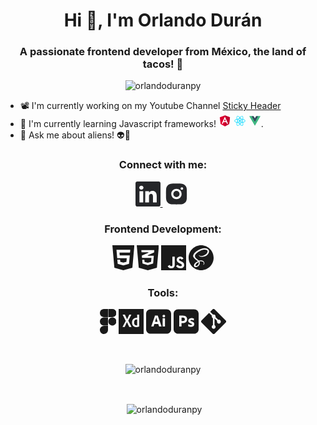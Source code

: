 <h1 align="center">Hi 👋, I'm Orlando Durán</h1>
<h3 align="center">A passionate frontend developer from México, the land of tacos! 🌮</h3>

<p align="center"> <img src="https://komarev.com/ghpvc/?username=orlandoduranpy&label=Profile%20views&color=0e75b6&style=flat" alt="orlandoduranpy" /> </p>

- 📽️ I'm currently working on my Youtube Channel [Sticky Header](https://www.youtube.com/channel/UCjyik2OU1z9zQoTeg3tyDAQ)
- 📖 I'm currently learning Javascript frameworks! <svg xmlns="http://www.w3.org/2000/svg" xmlns:xlink="http://www.w3.org/1999/xlink" aria-hidden="true" role="img" width="20" height="20" preserveAspectRatio="xMidYMid meet" viewBox="0 0 32 32"><path fill="#dd0031" d="M16 2L2.966 6.648l1.988 17.234L16 30l11.046-6.118l1.988-17.234L16 2z"/><path fill="#c3002f" d="M16 2v3.108v-.014V30l11.046-6.118l1.988-17.234L16 2z"/><path d="M16 5.094l-8.148 18.27h3.038l1.638-4.088h6.916l1.638 4.088h3.038L16 5.094zm2.38 11.662h-4.76L16 11.03z" fill="#fff"/></svg> <svg xmlns="http://www.w3.org/2000/svg" xmlns:xlink="http://www.w3.org/1999/xlink" aria-hidden="true" role="img" width="20" height="20" preserveAspectRatio="xMidYMid meet" viewBox="0 0 32 32"><circle cx="16" cy="15.974" r="2.5" fill="#00d8ff"/><path d="M16 21.706a28.385 28.385 0 0 1-8.88-1.2a11.3 11.3 0 0 1-3.657-1.958A3.543 3.543 0 0 1 2 15.974c0-1.653 1.816-3.273 4.858-4.333A28.755 28.755 0 0 1 16 10.293a28.674 28.674 0 0 1 9.022 1.324a11.376 11.376 0 0 1 3.538 1.866A3.391 3.391 0 0 1 30 15.974c0 1.718-2.03 3.459-5.3 4.541a28.8 28.8 0 0 1-8.7 1.191zm0-10.217a27.948 27.948 0 0 0-8.749 1.282c-2.8.977-4.055 2.313-4.055 3.2c0 .928 1.349 2.387 4.311 3.4A27.21 27.21 0 0 0 16 20.51a27.6 27.6 0 0 0 8.325-1.13C27.4 18.361 28.8 16.9 28.8 15.974a2.327 2.327 0 0 0-1.01-1.573a10.194 10.194 0 0 0-3.161-1.654A27.462 27.462 0 0 0 16 11.489z" fill="#00d8ff"/><path d="M10.32 28.443a2.639 2.639 0 0 1-1.336-.328c-1.432-.826-1.928-3.208-1.327-6.373a28.755 28.755 0 0 1 3.4-8.593a28.676 28.676 0 0 1 5.653-7.154a11.376 11.376 0 0 1 3.384-2.133a3.391 3.391 0 0 1 2.878 0c1.489.858 1.982 3.486 1.287 6.859a28.806 28.806 0 0 1-3.316 8.133a28.385 28.385 0 0 1-5.476 7.093a11.3 11.3 0 0 1-3.523 2.189a4.926 4.926 0 0 1-1.624.307zm1.773-14.7a27.948 27.948 0 0 0-3.26 8.219c-.553 2.915-.022 4.668.75 5.114c.8.463 2.742.024 5.1-2.036a27.209 27.209 0 0 0 5.227-6.79a27.6 27.6 0 0 0 3.181-7.776c.654-3.175.089-5.119-.713-5.581a2.327 2.327 0 0 0-1.868.089A10.194 10.194 0 0 0 17.5 6.9a27.464 27.464 0 0 0-5.4 6.849z" fill="#00d8ff"/><path d="M21.677 28.456c-1.355 0-3.076-.82-4.868-2.361a28.756 28.756 0 0 1-5.747-7.237a28.676 28.676 0 0 1-3.374-8.471a11.376 11.376 0 0 1-.158-4A3.391 3.391 0 0 1 8.964 3.9c1.487-.861 4.01.024 6.585 2.31a28.8 28.8 0 0 1 5.39 6.934a28.384 28.384 0 0 1 3.41 8.287a11.3 11.3 0 0 1 .137 4.146a3.543 3.543 0 0 1-1.494 2.555a2.59 2.59 0 0 1-1.315.324zm-9.58-10.2a27.949 27.949 0 0 0 5.492 6.929c2.249 1.935 4.033 2.351 4.8 1.9c.8-.465 1.39-2.363.782-5.434A27.212 27.212 0 0 0 19.9 13.74a27.6 27.6 0 0 0-5.145-6.64c-2.424-2.152-4.39-2.633-5.191-2.169a2.327 2.327 0 0 0-.855 1.662a10.194 10.194 0 0 0 .153 3.565a27.465 27.465 0 0 0 3.236 8.1z" fill="#00d8ff"/></svg> <svg xmlns="http://www.w3.org/2000/svg" xmlns:xlink="http://www.w3.org/1999/xlink" aria-hidden="true" role="img" width="20" height="20" preserveAspectRatio="xMidYMid meet" viewBox="0 0 32 32"><path d="M24.4 3.925H30l-14 24.15L2 3.925h10.71l3.29 5.6l3.22-5.6z" fill="#41b883"/><path d="M2 3.925l14 24.15l14-24.15h-5.6L16 18.415L7.53 3.925z" fill="#41b883"/><path d="M7.53 3.925L16 18.485l8.4-14.56h-5.18L16 9.525l-3.29-5.6z" fill="#35495e"/></svg>.
- 💬 Ask me about aliens! 👽👾

<h3 align="center">Connect with me:</h3>
<p align="center">
<a href="https://www.linkedin.com/in/orlandoduranpy/">
	<svg xmlns="http://www.w3.org/2000/svg" xmlns:xlink="http://www.w3.org/1999/xlink" aria-hidden="true" role="img" width="40" height="40" preserveAspectRatio="xMidYMid meet" viewBox="0 0 16 16"><g fill="#252629"><path d="M0 1.146C0 .513.526 0 1.175 0h13.65C15.474 0 16 .513 16 1.146v13.708c0 .633-.526 1.146-1.175 1.146H1.175C.526 16 0 15.487 0 14.854V1.146zm4.943 12.248V6.169H2.542v7.225h2.401zm-1.2-8.212c.837 0 1.358-.554 1.358-1.248c-.015-.709-.52-1.248-1.342-1.248c-.822 0-1.359.54-1.359 1.248c0 .694.521 1.248 1.327 1.248h.016zm4.908 8.212V9.359c0-.216.016-.432.08-.586c.173-.431.568-.878 1.232-.878c.869 0 1.216.662 1.216 1.634v3.865h2.401V9.25c0-2.22-1.184-3.252-2.764-3.252c-1.274 0-1.845.7-2.165 1.193v.025h-.016a5.54 5.54 0 0 1 .016-.025V6.169h-2.4c.03.678 0 7.225 0 7.225h2.4z"/></g></svg>
</a>
<a href="https://www.instagram.com/orlandoduranpy/">
<svg xmlns="http://www.w3.org/2000/svg" xmlns:xlink="http://www.w3.org/1999/xlink" aria-hidden="true" role="img" width="45" height="40" preserveAspectRatio="xMidYMid meet" viewBox="0 0 24 24"><path d="M12 2c2.717 0 3.056.01 4.122.06c1.065.05 1.79.217 2.428.465c.66.254 1.216.598 1.772 1.153a4.908 4.908 0 0 1 1.153 1.772c.247.637.415 1.363.465 2.428c.047 1.066.06 1.405.06 4.122c0 2.717-.01 3.056-.06 4.122c-.05 1.065-.218 1.79-.465 2.428a4.883 4.883 0 0 1-1.153 1.772a4.915 4.915 0 0 1-1.772 1.153c-.637.247-1.363.415-2.428.465c-1.066.047-1.405.06-4.122.06c-2.717 0-3.056-.01-4.122-.06c-1.065-.05-1.79-.218-2.428-.465a4.89 4.89 0 0 1-1.772-1.153a4.904 4.904 0 0 1-1.153-1.772c-.248-.637-.415-1.363-.465-2.428C2.013 15.056 2 14.717 2 12c0-2.717.01-3.056.06-4.122c.05-1.066.217-1.79.465-2.428a4.88 4.88 0 0 1 1.153-1.772A4.897 4.897 0 0 1 5.45 2.525c.638-.248 1.362-.415 2.428-.465C8.944 2.013 9.283 2 12 2zm0 5a5 5 0 1 0 0 10a5 5 0 0 0 0-10zm6.5-.25a1.25 1.25 0 0 0-2.5 0a1.25 1.25 0 0 0 2.5 0zM12 9a3 3 0 1 1 0 6a3 3 0 0 1 0-6z" fill="#252629"/></svg>
</a>
</p>

<h3 align=center>Frontend Development:</h3>
<p align=center>
<svg xmlns="http://www.w3.org/2000/svg" xmlns:xlink="http://www.w3.org/1999/xlink" aria-hidden="true" role="img" width="35" height="40" preserveAspectRatio="xMidYMid meet" viewBox="0 0 21 24"><path d="M16.95 7.035l.24-2.625H3.929l.705 8.01h9.18l-.33 3.42l-2.955.795l-2.94-.795l-.195-2.1H4.769l.33 4.17l5.43 1.5h.06v-.015l5.385-1.485l.75-8.16h-9.66l-.225-2.715zM0 0h21.12L19.2 21.57L10.53 24l-8.61-2.43z" fill="currentColor"/></svg>
<svg xmlns="http://www.w3.org/2000/svg" xmlns:xlink="http://www.w3.org/1999/xlink" aria-hidden="true" role="img" width="35" height="40" preserveAspectRatio="xMidYMid meet" viewBox="0 0 21 24"><path d="M19.366 21.423L21.279 0H0l.025.278L1.91 21.426l.016.176L10.559 24h.136l8.653-2.4l.016-.176zM10.658 4.679h6.183l-.186 2.16l-6.1 2.712l.102.488h5.724l-.659 7.551L10.636 19l-5.084-1.408l-.32-3.616h2.093l.168 1.833l.016.178l3.085.82h.133l3.051-.848l.015-.177l.288-3.386l.023-.276H5.057l-.19-2.173l6.309-2.701l-.1-.49h-6.48l-.185-2.08h6.24z" fill="currentColor"/></svg> 
<svg xmlns="http://www.w3.org/2000/svg" xmlns:xlink="http://www.w3.org/1999/xlink" aria-hidden="true" role="img" width="40" height="40" preserveAspectRatio="xMidYMid meet" viewBox="0 0 24 24"><g fill="none"><path fill-rule="evenodd" clip-rule="evenodd" d="M0 0h24v24H0V0zm18.347 20.12c-1.113 0-1.742-.58-2.225-1.37l-1.833 1.065c.662 1.308 2.015 2.306 4.11 2.306c2.142 0 3.737-1.112 3.737-3.143c0-1.883-1.082-2.72-2.998-3.543l-.564-.241c-.968-.42-1.387-.693-1.387-1.37c0-.547.42-.966 1.08-.966c.647 0 1.064.273 1.451.966l1.756-1.127c-.743-1.307-1.773-1.806-3.207-1.806c-2.014 0-3.303 1.288-3.303 2.98c0 1.835 1.08 2.704 2.708 3.397l.564.242c1.029.45 1.642.724 1.642 1.497c0 .646-.597 1.113-1.531 1.113zm-8.74-.015c-.775 0-1.098-.53-1.452-1.16l-1.836 1.112c.532 1.126 1.578 2.06 3.383 2.06c1.999 0 3.368-1.063 3.368-3.398v-7.7h-2.255v7.67c0 1.127-.468 1.416-1.209 1.416z" fill="currentColor"/></g></svg> 
<svg xmlns="http://www.w3.org/2000/svg" xmlns:xlink="http://www.w3.org/1999/xlink" aria-hidden="true" role="img" width="40" height="40" preserveAspectRatio="xMidYMid meet" viewBox="0 0 24 24"><g fill="none"><path d="M12 0c6.6 0 12 5.4 12 12s-5.4 12-12 12S0 18.6 0 12S5.4 0 12 0zM9.6 15.975c.15.675.15 1.275 0 1.8L9.525 18c0 .075-.075.15-.075.15c-.15.3-.3.525-.525.825c-.675.75-1.65 1.05-2.1.825c-.45-.225-.225-1.35.6-2.175c.9-.9 2.1-1.5 2.1-1.5l.075-.15zM19.5 5.1c-.525-2.1-4.05-2.85-7.425-1.65c-1.95.75-4.125 1.875-5.7 3.3c-1.875 1.725-2.1 3.225-2.025 3.825C4.8 12.75 7.8 14.25 9.075 15.3C8.7 15.45 6 16.8 5.4 18.225c-.675 1.5.075 2.55.6 2.625c1.575.45 3.225-.375 4.05-1.65c.825-1.275.75-2.85.375-3.675a3.532 3.532 0 0 1 1.8-.075c2.1.225 2.55 1.575 2.4 2.1c-.15.525-.525.825-.675.975c-.15.075-.225.15-.15.15c0 .075.075.075.225.075c.15 0 1.125-.45 1.125-1.5c.075-1.275-1.2-2.7-3.375-2.7c-.9 0-1.5.075-1.875.225c0-.075-.075-.075-.075-.075c-1.35-1.425-3.825-2.475-3.75-4.425c0-.675.3-2.55 4.8-4.8c3.675-1.875 6.675-1.35 7.2-.225c.75 1.575-1.575 4.575-5.4 5.025c-1.5.15-2.25-.375-2.4-.6c-.225-.225-.225-.225-.3-.225c-.15.075-.075.225 0 .375c.15.3.6.825 1.425 1.125c.675.225 2.4.375 4.5-.45c2.325-.9 4.125-3.375 3.6-5.475V5.1z" fill="currentColor"/></g></svg>

</p>

<h3 align=center>Tools:</h3>
<p align=center>
<svg xmlns="http://www.w3.org/2000/svg" xmlns:xlink="http://www.w3.org/1999/xlink" aria-hidden="true" role="img" width="26.57" height="40" preserveAspectRatio="xMidYMid meet" viewBox="0 0 340 512"><path d="M83.299 0h82.964v165.93H83.3C-26.11 161.653-27.215 4.492 83.299 0zm0 338.957h82.964v-165.93H83.3c-110.514 4.492-109.409 161.653 0 165.93zM256.326 0H173.36v165.93h82.966c110.882-5.934 109.5-162.543 0-165.93zm-90.063 429.02v-82.966H83.3c-67.702 0-110.514 79.376-63.429 136.388c44.892 56.509 146.393 28.336 146.393-53.422zM339.46 255.992c0-63.76-69.498-103.825-124.795-71.945s-55.298 112.011 0 143.891s124.795-8.186 124.795-71.946z" fill="currentColor"/></svg>
<svg xmlns="http://www.w3.org/2000/svg" xmlns:xlink="http://www.w3.org/1999/xlink" aria-hidden="true" role="img" width="40" height="40" preserveAspectRatio="xMidYMid meet" viewBox="0 0 512 512"><path d="M0 0v512h512V0H0zm217.538 367.527L170.2 269.97l-45.673 97.324H80.013l65.508-124.798L82.184 116.3h46.202l44.842 95.927l44.466-96.16h43.37l-63.389 122.47l67.132 128.99h-47.27zm202.959-10.245c-19.558 9.314-40.048 13.505-59.606 13.505c-50.524.233-86.613-30.967-86.613-94.298c1.644-64.876 44.872-101.077 105.473-96.16V116.3h41.444v215.604c.086 25.713 2.924 23.24-.698 25.378zM379.75 216.884v115.252c-40.907 10.615-63.525-14.28-63.33-57.51c.154-44.334 29.282-67.343 63.33-57.742z" fill="currentColor"/></svg>
<svg xmlns="http://www.w3.org/2000/svg" xmlns:xlink="http://www.w3.org/1999/xlink" aria-hidden="true" role="img" width="40" height="40" preserveAspectRatio="xMidYMid meet" viewBox="0 0 24 24"><path d="M10.53 10.73c-.1-.31-.19-.61-.29-.92c-.1-.31-.19-.6-.27-.89c-.08-.28-.15-.54-.22-.78h-.02c-.09.43-.2.86-.34 1.29c-.15.48-.3.98-.46 1.48c-.14.51-.29.98-.44 1.4h2.54c-.06-.211-.14-.46-.23-.721c-.09-.269-.18-.559-.27-.859zM19.75.3H4.25C1.9.3 0 2.2 0 4.55v14.9c0 2.35 1.9 4.25 4.25 4.25h15.5c2.35 0 4.25-1.9 4.25-4.25V4.55C24 2.2 22.1.3 19.75.3zM14.7 16.83h-2.091c-.069.01-.139-.04-.159-.11l-.82-2.38H7.91l-.76 2.35c-.02.09-.1.15-.19.141H5.08c-.11 0-.14-.061-.11-.18L8.19 7.38c.03-.1.06-.21.1-.33c.04-.21.06-.43.06-.65c-.01-.05.03-.1.08-.11h2.59c.08 0 .12.03.13.08l3.65 10.3c.03.109 0 .16-.1.16zm3.4-.15c0 .11-.039.16-.129.16H16.01c-.1 0-.15-.061-.15-.16v-7.7c0-.1.041-.14.131-.14h1.98c.09 0 .129.05.129.14v7.7zm-.209-9.03a1.18 1.18 0 0 1-.911.35c-.33.01-.65-.12-.891-.35a1.3 1.3 0 0 1-.34-.92c-.01-.34.12-.66.359-.89c.242-.23.562-.35.892-.35c.391 0 .689.12.91.35c.22.24.34.56.33.89c.01.34-.11.67-.349.92z" fill="currentColor"/></svg>
<svg xmlns="http://www.w3.org/2000/svg" xmlns:xlink="http://www.w3.org/1999/xlink" aria-hidden="true" role="img" width="40" height="40" preserveAspectRatio="xMidYMid meet" viewBox="0 0 24 24"><path d="M9.85 8.42c-.37-.15-.77-.21-1.18-.2c-.26 0-.49 0-.68.01c-.2-.01-.34 0-.41.01v3.36c.14.01.27.02.39.02h.53c.39 0 .78-.06 1.15-.18c.32-.09.6-.28.82-.53c.21-.25.31-.59.31-1.03c.01-.31-.07-.62-.23-.89a1.45 1.45 0 0 0-.7-.57zM19.75.3H4.25C1.9.3 0 2.2 0 4.55v14.899c0 2.35 1.9 4.25 4.25 4.25h15.5c2.35 0 4.25-1.9 4.25-4.25V4.55C24 2.2 22.1.3 19.75.3zm-7.391 11.65c-.399.56-.959.98-1.609 1.22c-.68.25-1.43.34-2.25.34c-.24 0-.4 0-.5-.01s-.24-.01-.43-.01v3.209c.01.07-.04.131-.11.141H5.52c-.08 0-.12-.041-.12-.131V6.42c0-.07.03-.11.1-.11c.17 0 .33 0 .56-.01c.24-.01.49-.01.76-.02s.56-.01.87-.02c.31-.01.61-.01.91-.01c.82 0 1.5.1 2.06.31c.5.17.96.45 1.34.82c.32.32.57.71.73 1.14c.149.42.229.85.229 1.3c.001.86-.199 1.57-.6 2.13zm7.091 3.89c-.28.4-.671.709-1.12.891c-.49.209-1.09.318-1.811.318c-.459 0-.91-.039-1.359-.129c-.35-.061-.7-.17-1.02-.32c-.07-.039-.121-.109-.111-.189v-1.74c0-.029.011-.07.041-.09c.029-.02.06-.01.09.01c.39.23.8.391 1.24.49c.379.1.779.15 1.18.15c.38 0 .65-.051.83-.141c.16-.07.27-.24.27-.42c0-.141-.08-.27-.24-.4c-.16-.129-.489-.279-.979-.471c-.51-.18-.979-.42-1.42-.719a2.625 2.625 0 0 1-.761-.85a2.158 2.158 0 0 1-.229-1.021c0-.43.12-.84.341-1.21c.25-.4.619-.72 1.049-.92c.469-.239 1.059-.349 1.769-.349c.41 0 .83.03 1.24.09c.3.04.59.12.86.23c.039.01.08.05.1.09c.01.04.02.08.02.12v1.63c0 .04-.02.08-.05.1c-.09.02-.14.02-.18 0c-.3-.16-.62-.27-.96-.34c-.37-.08-.74-.13-1.12-.13c-.2-.01-.41.02-.601.07c-.129.03-.24.1-.31.2c-.05.08-.08.18-.08.27s.04.18.101.26c.09.11.209.2.34.27c.229.12.47.23.709.33c.541.18 1.061.43 1.541.73c.33.209.6.49.789.83c.16.318.24.67.23 1.029c.011.471-.129.94-.389 1.331z" fill="currentColor"/></svg>
<svg xmlns="http://www.w3.org/2000/svg" xmlns:xlink="http://www.w3.org/1999/xlink" aria-hidden="true" role="img" width="40" height="40" preserveAspectRatio="xMidYMid meet" viewBox="0 0 32 32"><path d="M31.396 14.573L17.422.604a2.06 2.06 0 0 0-2.917 0l-2.896 2.901l3.682 3.677a2.444 2.444 0 0 1 2.516.589c.688.688.88 1.677.589 2.531l3.542 3.547a2.439 2.439 0 0 1 2.531.583c.964.958.964 2.51 0 3.469a2.447 2.447 0 0 1-3.464 0a2.462 2.462 0 0 1-.542-2.661l-3.318-3.302v8.703c.234.115.458.271.651.464c.953.964.953 2.51 0 3.469a2.465 2.465 0 0 1-3.479 0a2.453 2.453 0 0 1 .807-4.005v-8.786a2.587 2.587 0 0 1-.802-.536a2.442 2.442 0 0 1-.526-2.677l-3.615-3.635l-9.583 9.578a2.078 2.078 0 0 0 0 2.917l13.974 13.969a2.06 2.06 0 0 0 2.917 0l13.906-13.906a2.06 2.06 0 0 0 0-2.917z" fill="currentColor"/></svg>
</p>
<br>
<p align=center><img align="center" src="https://github-readme-stats.vercel.app/api/top-langs?username=orlandoduranpy&show_icons=true&locale=en&layout=compact" alt="orlandoduranpy" /></p>
<br>
<p align=center>&nbsp;<img align="center" src="https://github-readme-stats.vercel.app/api?username=orlandoduranpy&show_icons=true&locale=en" alt="orlandoduranpy" /></p>
<br>
<br>




